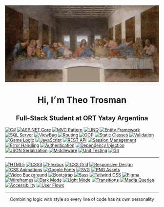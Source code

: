 <p align="center">
  <img src="https://raw.githubusercontent.com/theotrosman/theotrosman/main/images.jfif" alt="La Última Cena - Leonardo da Vinci" width="600"/>
</p>
<h1 align="center">Hi, I׳m Theo Trosman</h1>
<h2 align="center">Full-Stack Student at ORT Yatay Argentina</h2> 

[![C#](https://img.shields.io/badge/C%23-F2E2C4?style=for-the-badge&logo=csharp&logoColor=4A3825)]()
[![ASP.NET Core](https://img.shields.io/badge/ASP.NET%20Core-F2E2C4?style=for-the-badge&logo=dotnet&logoColor=4A3825)]()
[![MVC Pattern](https://img.shields.io/badge/MVC-F2E2C4?style=for-the-badge&logo=visualstudiocode&logoColor=4A3825)]()
[![LINQ](https://img.shields.io/badge/LINQ-F2E2C4?style=for-the-badge&logo=codewars&logoColor=4A3825)]()
[![Entity Framework](https://img.shields.io/badge/Entity%20Framework-F2E2C4?style=for-the-badge&logo=dotnet&logoColor=4A3825)]()
[![SQL Server](https://img.shields.io/badge/SQL%20Server-F2E2C4?style=for-the-badge&logo=microsoftsqlserver&logoColor=4A3825)]()
[![ViewBag](https://img.shields.io/badge/ViewBag-F2E2C4?style=for-the-badge&logo=data&logoColor=4A3825)]()
[![Routing](https://img.shields.io/badge/Routing-F2E2C4?style=for-the-badge&logo=github&logoColor=4A3825)]()
[![OOP](https://img.shields.io/badge/OOP-F2E2C4?style=for-the-badge&logo=abstract&logoColor=4A3825)]()
[![Static Classes](https://img.shields.io/badge/Static%20Classes-F2E2C4?style=for-the-badge&logo=circle&logoColor=4A3825)]()
[![Validation](https://img.shields.io/badge/Validation-F2E2C4?style=for-the-badge&logo=check&logoColor=4A3825)]()
[![Game Logic](https://img.shields.io/badge/Game%20Logic-F2E2C4?style=for-the-badge&logo=joystick&logoColor=4A3825)]()
[![JavaScript](https://img.shields.io/badge/JavaScript-F2E2C4?style=for-the-badge&logo=javascript&logoColor=4A3825)]()
[![REST API](https://img.shields.io/badge/REST%20API-F2E2C4?style=for-the-badge&logo=cloud&logoColor=4A3825)]()
[![Session Management](https://img.shields.io/badge/Session%20Management-F2E2C4?style=for-the-badge&logo=session&logoColor=4A3825)]()
[![Error Handling](https://img.shields.io/badge/Error%20Handling-F2E2C4?style=for-the-badge&logo=bug&logoColor=4A3825)]()
[![Authentication](https://img.shields.io/badge/Authentication-F2E2C4?style=for-the-badge&logo=unlock&logoColor=4A3825)]()
[![Dependency Injection](https://img.shields.io/badge/Dependency%20Injection-F2E2C4?style=for-the-badge&logo=syringe&logoColor=4A3825)]()
[![JSON Serialization](https://img.shields.io/badge/JSON%20Serialization-F2E2C4?style=for-the-badge&logo=json&logoColor=4A3825)]()
[![Middleware](https://img.shields.io/badge/Middleware-F2E2C4?style=for-the-badge&logo=microsoft&logoColor=4A3825)]()
[![Unit Testing](https://img.shields.io/badge/Unit%20Testing-F2E2C4?style=for-the-badge&logo=testtube&logoColor=4A3825)]()
[![Git](https://img.shields.io/badge/Git-F2E2C4?style=for-the-badge&logo=git&logoColor=4A3825)]()

---

[![HTML5](https://img.shields.io/badge/HTML5-F9EAD3?style=for-the-badge&logo=html5&logoColor=4A3825)]()
[![CSS3](https://img.shields.io/badge/CSS3-F9EAD3?style=for-the-badge&logo=css3&logoColor=4A3825)]()
[![Flexbox](https://img.shields.io/badge/Flexbox-F9EAD3?style=for-the-badge&logo=css3&logoColor=4A3825)]()
[![CSS Grid](https://img.shields.io/badge/CSS%20Grid-F9EAD3?style=for-the-badge&logo=csswizardry&logoColor=4A3825)]()
[![Responsive Design](https://img.shields.io/badge/Responsive%20Design-F9EAD3?style=for-the-badge&logo=responsive&logoColor=4A3825)]()
[![CSS Animations](https://img.shields.io/badge/CSS%20Animations-F9EAD3?style=for-the-badge&logo=css3&logoColor=4A3825)]()
[![Google Fonts](https://img.shields.io/badge/Google%20Fonts-F9EAD3?style=for-the-badge&logo=google&logoColor=4A3825)]()
[![SVG](https://img.shields.io/badge/SVG-F9EAD3?style=for-the-badge&logo=svg&logoColor=4A3825)]()
[![PNG Assets](https://img.shields.io/badge/PNG-F9EAD3?style=for-the-badge&logo=file-image&logoColor=4A3825)]()
[![Video Background](https://img.shields.io/badge/Video%20Background-F9EAD3?style=for-the-badge&logo=video&logoColor=4A3825)]()
[![Bootstrap](https://img.shields.io/badge/Bootstrap-F9EAD3?style=for-the-badge&logo=bootstrap&logoColor=4A3825)]()
[![Sass](https://img.shields.io/badge/Sass-F9EAD3?style=for-the-badge&logo=sass&logoColor=4A3825)]()
[![Tailwind CSS](https://img.shields.io/badge/TailwindCSS-F9EAD3?style=for-the-badge&logo=tailwindcss&logoColor=4A3825)]()
[![Figma](https://img.shields.io/badge/Figma-F9EAD3?style=for-the-badge&logo=figma&logoColor=4A3825)]()
[![Wireframes](https://img.shields.io/badge/Wireframes-F9EAD3?style=for-the-badge&logo=simpleicons&logoColor=4A3825)]()
[![Dark Mode](https://img.shields.io/badge/Dark%20Mode-F9EAD3?style=for-the-badge&logo=moon&logoColor=4A3825)]()
[![Light Mode](https://img.shields.io/badge/Light%20Mode-F9EAD3?style=for-the-badge&logo=sun&logoColor=4A3825)]()
[![Transitions](https://img.shields.io/badge/Transitions-F9EAD3?style=for-the-badge&logo=transition&logoColor=4A3825)]()
[![Media Queries](https://img.shields.io/badge/Media%20Queries-F9EAD3?style=for-the-badge&logo=css3&logoColor=4A3825)]()
[![Accessibility](https://img.shields.io/badge/Accessibility-F9EAD3?style=for-the-badge&logo=accessibility&logoColor=4A3825)]()
[![User Flows](https://img.shields.io/badge/User%20Flows-F9EAD3?style=for-the-badge&logo=user&logoColor=4A3825)]()


---

<p align="center">
Combining logic with style so every line of code has its own personality
</p>
